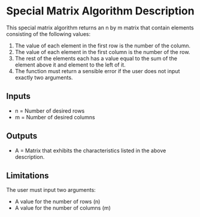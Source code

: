 # **Special Matrix Algorithm Description**
This special matrix algorithm returns an n by m matrix that contain elements consisting of the following values:
1. The value of each element in the first row is the number of the column.
2. The value of each element in the first column is the number of the row.
3. The rest of the elements each has a value equal to the sum of the element above it and element to the left of it.
4. The function must return a sensible error if the user does not input exactly two arguments.

## Inputs
- n = Number of desired rows
- m = Number of desired columns

## Outputs
- A = Matrix that exhibits the characteristics listed in the above description. 

## Limitations
The user must input two arguments:
- A value for the number of rows (n)
- A value for the number of columns (m)
